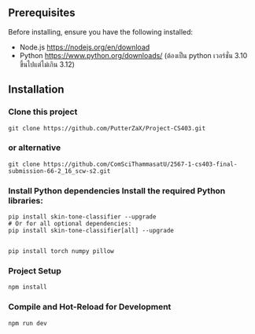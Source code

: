 
## Prerequisites
Before installing, ensure you have the following installed:
* Node.js https://nodejs.org/en/download
* Python https://www.python.org/downloads/
  (ต้องเป็น python เวอร์ชั่น 3.10 ขึ้นไปแต่ไม่เกิน 3.12)

## Installation


### Clone this project

```shell
git clone https://github.com/PutterZaX/Project-CS403.git
```

### or alternative

```shell
git clone https://github.com/ComSciThammasatU/2567-1-cs403-final-submission-66-2_16_scw-s2.git
```

### Install Python dependencies Install the required Python libraries:

```shell
pip install skin-tone-classifier --upgrade
# Or for all optional dependencies:
pip install skin-tone-classifier[all] --upgrade


pip install torch numpy pillow
```

### Project Setup
```shell
npm install
```

### Compile and Hot-Reload for Development
```shell
npm run dev
```

